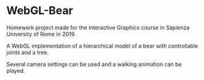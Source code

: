 # WebGL-Bear

Homework project made for the Interactive Graphics course in Sapienza University of Rome in 2019.

A WebGL implementation of a hierarchical model of a bear with controllable joints and a tree.

Several camera settings can be used and a walking animation can be played.
